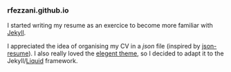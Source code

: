 ### rfezzani.github.io

I started writing my resume as an exercice to become more familiar
with [Jekyll](https://jekyllrb.com/).

I appreciated the idea of organising my CV in a _json_ file (inspired
by [json-resume](https://jsonresume.org/)). I also really loved the
[elegent theme](https://jsonresume.org/themes/), so I decided to adapt
it to the Jekyll/[Liquid](https://shopify.github.io/liquid/)
framework.
